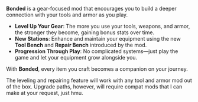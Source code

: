 **Bonded** is a gear-focused mod that encourages you to build a deeper connection with your tools and armor as you play.  

- **Level Up Your Gear**: The more you use your tools, weapons, and armor, the stronger they become, gaining bonus stats over time.  
- **New Stations**: Enhance and maintain your equipment using the new **Tool Bench** and **Repair Bench** introduced by the mod.  
- **Progression Through Play**: No complicated systems—just play the game and let your equipment grow alongside you.  

With **Bonded**, every item you craft becomes a companion on your journey.

The leveling and repairing feature will work with any tool and armor mod out of the box. Upgrade paths, however, will require compat mods that I can make at your request, just hmu.
